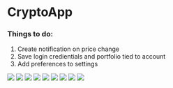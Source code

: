 # CryptoApp

### Things to do:
1. Create notification on price change
2. Save login credientials and portfolio tied to account
3. Add preferences to settings 

![](images/app_icon.png)
![](images/RegisterPage.png)
![](images/LoginPage.png)
![](images/price_of_btc.png)
![](images/24hr_chart.png)
![](images/1Week_chart.png)
![](images/1Month_chart.png)
![](images/portfolio_tracker.png)
![](images/creating_transaction.png)